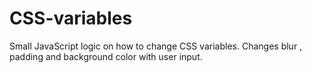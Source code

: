 # CSS-variables

Small JavaScript logic on how to change CSS variables. Changes blur , padding and background color with user input.
